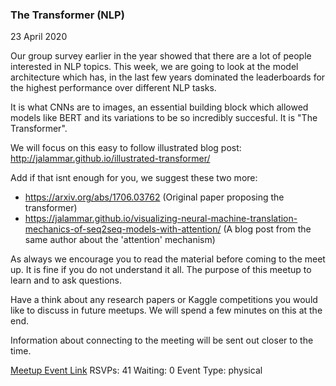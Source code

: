### The Transformer (NLP)
23 April 2020

Our group survey earlier in the year showed that there are a lot of people interested in NLP topics. This week, we are going to look at the model architecture which has, in the last few years dominated the leaderboards for the highest performance over different NLP tasks.

It is what CNNs are to images, an essential building block which allowed models like BERT and its variations to be so incredibly succesful. It is "The Transformer".

We will focus on this easy to follow illustrated blog post: http://jalammar.github.io/illustrated-transformer/

Add if that isnt enough for you, we suggest these two more:
- https://arxiv.org/abs/1706.03762 (Original paper proposing the transformer)
- https://jalammar.github.io/visualizing-neural-machine-translation-mechanics-of-seq2seq-models-with-attention/ (A blog post from the same author about the 'attention' mechanism)

As always we encourage you to read the material before coming to the meet up. It is fine if you do not understand it all. The purpose of this meetup to learn and to ask questions.

Have a think about any research papers or Kaggle competitions you would like to discuss in future meetups. We will spend a few minutes on this at the end.

Information about connecting to the meeting will be sent out closer to the time.

[Meetup Event Link](https://www.meetup.com/Data-Science-Discussion-Auckland/events/269648857)
RSVPs: 41
Waiting: 0
Event Type: physical
